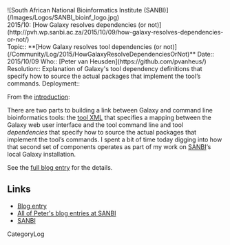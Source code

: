 <div class='center'>![South African National Bioinformatics Institute (SANBI)](/Images/Logos/SANBI_bioinf_logo.jpg)</div>

<div class="title">2015/10: [How Galaxy resolves dependencies (or not)](http://pvh.wp.sanbi.ac.za/2015/10/09/how-galaxy-resolves-dependencies-or-not/)</div>



<div class='logbox'>
 Topic:: **[How Galaxy resolves tool dependencies (or not)](/Community/Log/2015/HowGalaxyResolveDependenciesOrNot)**
 Date:: 2015/10/09
 Who:: [Peter van Heusden](https://github.com/pvanheus/)
 Resolution:: Explanation of Galaxy's tool dependency definitions that specify how to source the actual packages that implement the tool’s commands.
 Deployment:: 
</div>

From the [introduction](http://pvh.wp.sanbi.ac.za/2015/10/09/how-galaxy-resolves-dependencies-or-not/):

 There are two parts to building a link between Galaxy and command line bioinformatics tools: the [tool XML](/Admin/Tools/ToolConfigSyntax) that specifies a mapping between the Galaxy web user interface and the tool command line and tool *dependencies* that specify how to source the actual packages that implement the tool’s commands. I spent a bit of time today digging into how that second set of components operates as part of my work on [SANBI](http://www.sanbi.ac.za/)‘s local Galaxy installation.

See the [full blog entry](http://pvh.wp.sanbi.ac.za/2015/10/09/how-galaxy-resolves-dependencies-or-not/) for the details.


## Links

* [Blog entry](http://pvh.wp.sanbi.ac.za/2015/10/09/how-galaxy-resolves-dependencies-or-not/)
* [All of Peter's blog entries at SANBI](http://pvh.wp.sanbi.ac.za/author/pvh/)
* [SANBI](http://www.sanbi.ac.za/)


CategoryLog
